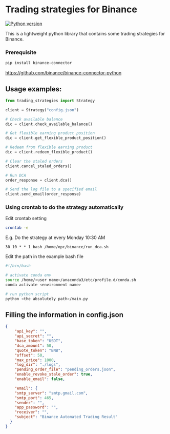 # Trading strategies for Binance
[![Python version](https://img.shields.io/pypi/pyversions/binance-connector)](https://www.python.org/downloads/)

This is a lightweight python library that contains some trading strategies for Binance.

### Prerequisite
```bash
pip install binance-connector
```
https://github.com/binance/binance-connector-python

## Usage examples:
```python
from trading_strategies import Strategy

client = Strategy("config.json")

# Check available balance
dic = client.check_available_balance()

# Get flexible earning product position
dic = client.get_flexible_product_position()

# Redeem from flexible earning product
dic = client.redeem_flexible_product()

# Clear the staled orders
client.cancel_staled_orders()

# Run DCA
order_response = client.dca()

# Send the log file to a specified email
client.send_email(order_response)
```

### Using crontab to do the strategy automatically
Edit crontab setting
```bash
crontab -e
```
E.g. Do the strategy at every Monday 10:30 AM
```text
30 10 * * 1 bash /home/opc/binance/run_dca.sh
```
Edit the path in the example bash file
```bash
#!/bin/bash

# activate conda env
source /home/<user name>/anaconda3/etc/profile.d/conda.sh
conda activate <environment name>

# run python script
python <the absolutely path>/main.py
```

## Filling the information in config.json
```json
{
    "api_key": "",
    "api_secret": "",
    "base_token": "USDT",
    "dca_amount": 50,
    "quote_token": "BNB",
    "offset": 50,
    "max_price": 1000,
    "log_dir": "./logs",
    "pending_order_file": "pending_orders.json",
    "enable_revoke_stale_order": true,
    "enable_email": false,

    "email": {
    "smtp_server": "smtp.gmail.com",
    "smtp_port": 465,
    "sender": "",
    "app_password": "",
    "receiver": "",
    "subject": "Binance Automated Trading Result"
  }
}
```
